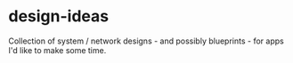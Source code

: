 # design-ideas
Collection of system / network designs - and possibly blueprints - for apps I'd like to make some time.
